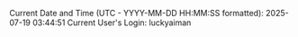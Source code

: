 Current Date and Time (UTC - YYYY-MM-DD HH:MM:SS formatted): 2025-07-19 03:44:51
Current User's Login: luckyaiman
